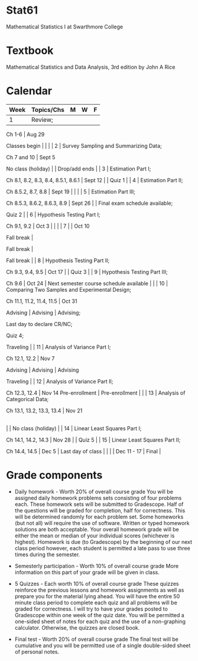 # Stat61
Mathematical Statistics I at Swarthmore College

# Textbook 
Mathematical Statistics and Data Analysis, 3rd edition 
by John A Rice 


# Calendar 

| Week | Topics/Chs                                                                | M                           | W                                       | F                                                         |
| ---- | ------------------------------------------------------------------------- | --------------------------- | --------------------------------------- | --------------------------------------------------------- |
| 1    | Review; 

Ch 1-6                                                          | Aug 29 

Classes begin      |                                         |                                                           |
| 2    | Survey Sampling and Summarizing Data;

Ch 7 and 10                        | Sept 5 

No class (holiday) |                                         | Drop/add ends                                             |
| 3    | Estimation Part I;

Ch 8.1, 8.2, 8.3, 8.4, 8.5.1, 8.6.1                   | Sept 12                     |                                         | Quiz 1                                                    |
| 4    | Estimation Part II;

Ch 8.5.2, 8.7, 8.8                                   | Sept 19                     |                                         |                                                           |
| 5    | Estimation Part III;

Ch 8.5.3, 8.6.2, 8.6.3, 8.9                         | Sept 26                     |                                         | Final exam schedule available;

Quiz 2                    |
| 6    | Hypothesis Testing Part I;

Ch 9.1, 9.2                                   | Oct 3                       |                                         |                                                           |
| 7    |                                                                           | Oct 10

Fall break          | <br>

Fall break                        | <br>

Fall break                                          |
| 8    | Hypothesis Testing Part II;

Ch 9.3, 9.4, 9.5                             | Oct 17                      |                                         | Quiz 3                                                    |
| 9    | Hypothesis Testing Part III;

Ch 9.6                                      | Oct 24                      | Next semester course schedule available |                                                           |
| 10   | Comparing Two Samples and Experimental Design;

Ch 11.1, 11.2, 11.4, 11.5 | Oct 31 

Advising           | Advising                                | Advising;

Last day to declare CR/NC;

Quiz 4;

Traveling |
| 11   | Analysis of Variance Part I;

Ch 12.1, 12.2                               | Nov 7

Advising             | Advising                                | Advising

Traveling                                       |
| 12   | Analysis of Variance Part II;

Ch 12.3, 12.4                              | Nov 14 Pre-enrollment       | Pre-enrollment                          |                                                           |
| 13   | Analysis of Categorical Data;

Ch 13.1, 13.2, 13.3, 13.4                  | Nov 21

<br>                |                                         | No class (holiday)                                        |
| 14   | Linear Least Squares Part I;

Ch 14.1, 14.2, 14.3                         | Nov 28                      |                                         | Quiz 5                                                    |
| 15   | Linear Least Squares Part II;

Ch 14.4, 14.5                              | Dec 5                       | Last day of class                       |                                                           |
|      | Dec 11 - 17                                                               | Final                       |


# Grade components 

* Daily homework - Worth 20% of overall course grade 
You will be assigned daily homework problems sets consisting of four problems each. These homework sets will be submitted to Gradescope. Half of the questions will be graded for completion, half for correctness. This will be determined randomly for each problem set. Some homeworks (but not all) will require the use of software. Written or typed homework solutions are both acceptable. Your overall homework grade will be either the mean or median of your individual scores (whichever is highest). Homework is due (to Gradescope) by the beginning of our next class period however, each student is permitted a late pass to use three times during the semester. 

* Semesterly participation - Worth 10% of overall course grade 
More information on this part of your grade will be given in class.  

* 5 Quizzes - Each worth 10% of overall course grade 
These quizzes reinforce the previous lessons and homework assignments as well as prepare you for the material lying ahead. You will have the entire 50 minute class period to complete each quiz and all problems will be graded for correctness. I will try to have your grades posted to Gradescope within one week of the quiz date. You will be permitted a one-sided sheet of notes for each quiz and the use of a non-graphing calculator. Otherwise, the quizzes are closed book. 

* Final test - Worth 20% of overall course grade
The final test will be cumulative and you will be permitted use of a single double-sided sheet of personal notes. 
